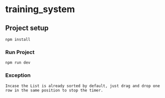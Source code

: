 # training_system

## Project setup
```
npm install
```

### Run Project
```
npm run dev
```

### Exception
```
Incase the List is already sorted by default, just drag and drop one row in the same position to stop the timer.
```

